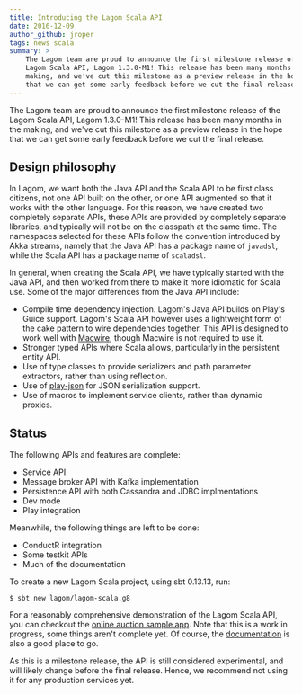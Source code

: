 ```yaml
---
title: Introducing the Lagom Scala API
date: 2016-12-09
author_github: jroper
tags: news scala
summary: >
    The Lagom team are proud to announce the first milestone release of the
    Lagom Scala API, Lagom 1.3.0-M1! This release has been many months in the
    making, and we've cut this milestone as a preview release in the hope
    that we can get some early feedback before we cut the final release.
---
```


The Lagom team are proud to announce the first milestone release of the Lagom Scala API, Lagom 1.3.0-M1! This release has been many months in the making, and we've cut this milestone as a preview release in the hope that we can get some early feedback before we cut the final release.

## Design philosophy

In Lagom, we want both the Java API and the Scala API to be first class citizens, not one API built on the other, or one API augmented so that it works with the other language. For this reason, we have created two completely separate APIs, these APIs are provided by completely separate libraries, and typically will not be on the classpath at the same time. The namespaces selected for these APIs follow the convention introduced by Akka streams, namely that the Java API has a package name of `javadsl`, while the Scala API has a package name of `scaladsl`.

In general, when creating the Scala API, we have typically started with the Java API, and then worked from there to make it more idiomatic for Scala use. Some of the major differences from the Java API include:

* Compile time dependency injection. Lagom's Java API builds on Play's Guice support. Lagom's Scala API however uses a lightweight form of the cake pattern to wire dependencies together. This API is designed to work well with [Macwire](https://github.com/adamw/macwire), though Macwire is not required to use it.
* Stronger typed APIs where Scala allows, particularly in the persistent entity API.
* Use of type classes to provide serializers and path parameter extractors, rather than using reflection.
* Use of [play-json](https://playframework.com/documentation/2.5.x/ScalaJson) for JSON serialization support.
* Use of macros to implement service clients, rather than dynamic proxies.

## Status

The following APIs and features are complete:

* Service API
* Message broker API with Kafka implementation
* Persistence API with both Cassandra and JDBC implmentations
* Dev mode
* Play integration

Meanwhile, the following things are left to be done:

* ConductR integration
* Some testkit APIs
* Much of the documentation

To create a new Lagom Scala project, using sbt 0.13.13, run:

```
$ sbt new lagom/lagom-scala.g8
```

For a reasonably comprehensive demonstration of the Lagom Scala API, you can checkout the [online auction sample app](https://github.com/lagom/online-auction-scala). Note that this is a work in progress, some things aren't complete yet. Of course, the [documentation](/documentation/1.3.x/scala/Home.html) is also a good place to go.

As this is a milestone release, the API is still considered experimental, and will likely change before the final release. Hence, we recommend not using it for any production services yet.

